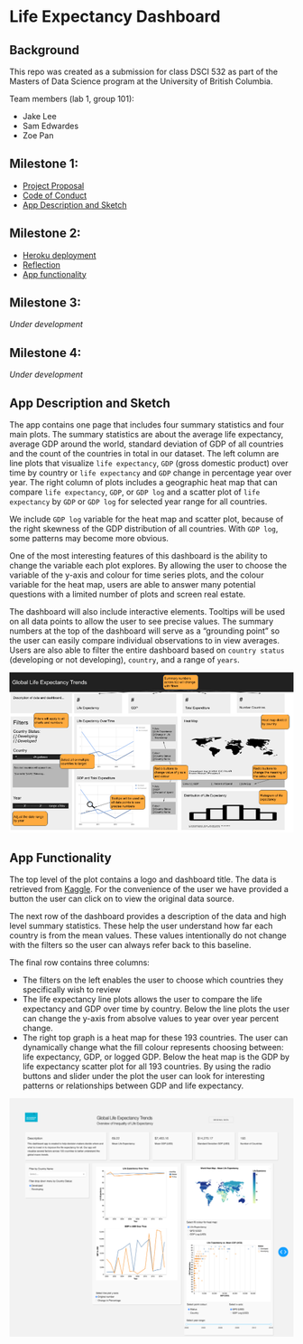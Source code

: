 # Life Expectancy Dashboard

## Background

This repo was created as a submission for class DSCI 532 as part of the Masters of Data Science program at the University of British Columbia.

Team members (lab 1, group 101):

- Jake Lee
- Sam Edwardes
- Zoe Pan

## Milestone 1:

- [Project Proposal](docs/proposal.md)
- [Code of Conduct](docs/team-code-of-conduct.md)
- [App Description and Sketch](#app-description-and-sketch)

## Milestone 2:

- [Heroku deployment](https://dsci-532-group101-milestone2.herokuapp.com/)
- [Reflection](docs/reflection.md)
- [App functionality](#app-functionality)

## Milestone 3:

*Under development*

## Milestone 4:

*Under development*

## App Description and Sketch

The app contains one page that includes four summary statistics and four main plots. The summary statistics are about the average life expectancy, average GDP around the world, standard deviation of GDP of all countries and the count of the countries in total in our dataset. The left column are line plots that visualize `life expectancy`, `GDP` (gross domestic product) over time by country or `life expectancy` and `GDP` change in percentage year over year. The right column of plots includes a geographic heat map that can compare `life expectancy`, `GDP`, or `GDP log` and a scatter plot of `life expectancy` by `GDP` or `GDP log` for selected year range for all countries.

We include `GDP log` variable for the heat map and scatter plot, because of the right skewness of the GDP distribution of all countries. With `GDP log`, some patterns may become more obvious.

One of the most interesting features of this dashboard is the ability to change the variable each plot explores. By allowing the user to choose the variable of the y-axis and colour for time series plots, and the colour variable for the heat map, users are able to answer many potential questions with a limited number of plots and screen real estate.

The dashboard will also include interactive elements. Tooltips will be used on all data points to allow the user to see precise values. The summary numbers at the top of the dashboard will serve as a “grounding point” so the user can easily compare individual observations to in view averages. Users are also able to filter the entire dashboard based on `country status` (developing or not developing), `country`, and a range of `years`.

![app-sketch](assets/dashboard_sketch_01.png)

## App Functionality

The top level of the plot contains a logo and dashboard title. The data is retrieved from [Kaggle](https://www.kaggle.com/kumarajarshi/life-expectancy-who). For the convenience of the user we have provided a button the user can click on to view the original data source.

The next row of the dashboard provides a description of the data and high level summary statistics. These help the user understand how far each country is from the mean values. These values intentionally do not change with the filters so the user can always refer back to this baseline.

The final row contains three columns:

- The filters on the left enables the user to choose which countries they specifically wish to review
- The life expectancy line plots allows the user to compare the life expectancy and GDP over time by country. Below the line plots the user can change the y-axis from absolve values to year over year percent change.
- The right top graph is a heat map for these 193 countries. The user can dynamically change what the fill colour represents choosing between: life expectancy, GDP, or logged GDP. Below the heat map is the GDP by life expectancy scatter plot for all 193 countries. By using the radio buttons and slider under the plot the user can look for interesting patterns or relationships between GDP and life expectancy.

![app-screenshot](assets/app_screenshot_2019-11-28.png)